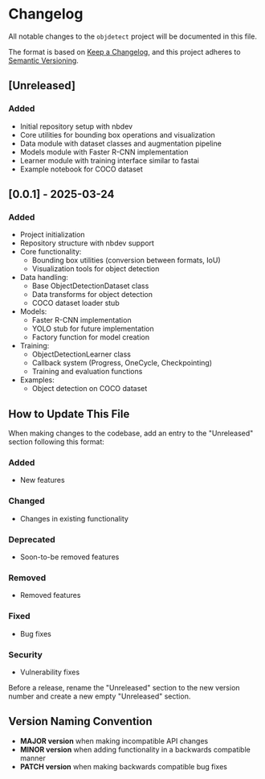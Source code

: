 # Changelog

All notable changes to the `objdetect` project will be documented in this file.

The format is based on [Keep a Changelog](https://keepachangelog.com/en/1.0.0/),
and this project adheres to [Semantic Versioning](https://semver.org/spec/v2.0.0.html).

## [Unreleased]

### Added
- Initial repository setup with nbdev
- Core utilities for bounding box operations and visualization
- Data module with dataset classes and augmentation pipeline
- Models module with Faster R-CNN implementation
- Learner module with training interface similar to fastai
- Example notebook for COCO dataset

## [0.0.1] - 2025-03-24

### Added
- Project initialization
- Repository structure with nbdev support
- Core functionality:
  - Bounding box utilities (conversion between formats, IoU)
  - Visualization tools for object detection
- Data handling:
  - Base ObjectDetectionDataset class
  - Data transforms for object detection
  - COCO dataset loader stub
- Models:
  - Faster R-CNN implementation
  - YOLO stub for future implementation
  - Factory function for model creation
- Training:
  - ObjectDetectionLearner class
  - Callback system (Progress, OneCycle, Checkpointing)
  - Training and evaluation functions
- Examples:
  - Object detection on COCO dataset

## How to Update This File

When making changes to the codebase, add an entry to the "Unreleased" section following this format:

### Added
- New features

### Changed
- Changes in existing functionality

### Deprecated
- Soon-to-be removed features

### Removed
- Removed features

### Fixed
- Bug fixes

### Security
- Vulnerability fixes

Before a release, rename the "Unreleased" section to the new version number and create a new empty "Unreleased" section.

## Version Naming Convention

- **MAJOR version** when making incompatible API changes
- **MINOR version** when adding functionality in a backwards compatible manner
- **PATCH version** when making backwards compatible bug fixes